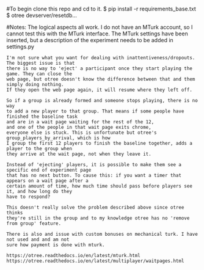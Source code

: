 #To begin
    clone this repo and cd to it.
    $ pip install -r requirements_base.txt
    $ otree devserver/resetdb...

#Notes:
    The logical aspects all work.
    I do not have an MTurk account, so I cannot test this with the MTurk interface.
    The MTurk settings have been inserted, but a description of the experiment needs to be added in
    settings.py

    I'm not sure what you want for dealing with inattentiveness/dropouts. The biggest issue is that
    there is no way to 'eject' a participant once they start playing the game. They can close the
    web page, but otree doesn't know the difference between that and them simply doing nothing.
    If they open the web page again, it will resume where they left off.

    So if a group is already formed and someone stops playing, there is no way
    to add a new player to that group. That means if some people have finished the baseline task
    and are in a wait page waiting for the rest of the 12, 
    and one of the people in that wait page exits chrome,
    everyone else is stuck. This is unfortunate but otree's group_players_by_arrival, which is how
    I group the first 12 players to finish the baseline together, adds a player to the group when
    they arrive at the wait page, not when they leave it.

    Instead of 'ejecting' players, it is possible to make them see a specific end of experiment page
    that has no next button. To cause this: if you want a timer that appears on a wait page after a 
    certain amount of time, how much time should pass before players see it, and how long do they
    have to respond? 

    This doesn't really solve the problem described above since otree thinks
    they're still in the group and to my knowledge otree has no 'remove from group' feature.
    
    There is also and issue with custom bonuses on mechanical turk. I have not used and and am not
    sure how payment is done with mturk.

    https://otree.readthedocs.io/en/latest/mturk.html
    https://otree.readthedocs.io/en/latest/multiplayer/waitpages.html